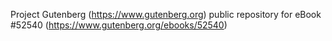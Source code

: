 Project Gutenberg (https://www.gutenberg.org) public repository for
eBook #52540 (https://www.gutenberg.org/ebooks/52540)
